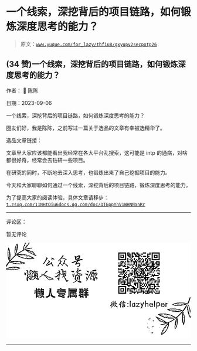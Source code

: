 # 一个线索，深挖背后的项目链路，如何锻炼深度思考的能力？

> 原文：[`www.yuque.com/for_lazy/thfiu8/gxyupv2secpotp26`](https://www.yuque.com/for_lazy/thfiu8/gxyupv2secpotp26)

## (34 赞)一个线索，深挖背后的项目链路，如何锻炼深度思考的能力？

作者： 🍬 陈陈

日期：2023-09-06

一个线索，深挖背后的项目链路，如何锻炼深度思考的能力？

圈友们好，我是陈陈，之前写过一篇关于选品的文章有幸被选精华了。

选品文章链接：

文章里大家应该都能看出我经常在各大平台乱搜索，这可能是 intp 的通病，对啥都很好奇，经常会去钻研一些项目。

在研究的同时，不断地去深入思考，也锻炼出来了自己挖掘项目的能力。

今天和大家聊聊如何通过一个线索，深挖背后的项目链路，锻炼深度思考的能力。

为了提高大家的阅读体验，具体文章请移步：
[`t.zsxq.com/11NHtOiu6`](https://t.zsxq.com/11NHtOiu6)[`docs.qq.com/doc/DTGppYnV1WHNNanRr`](https://docs.qq.com/doc/DTGppYnV1WHNNanRr)

* * *

评论区：

暂无评论

![](img/1c37d505930596d12a88ab23e11aa07a.png)

* * *